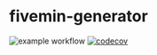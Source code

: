 # fivemin-generator

![example workflow](https://github.com/2480258/FiveMinCrawler/actions/workflows/gradle.yml/badge.svg)
[![codecov](https://codecov.io/gh/2480258/FiveMinCrawler/branch/master/graph/badge.svg?token=D60WNE54QP)](https://codecov.io/gh/2480258/FiveMinCrawler)
